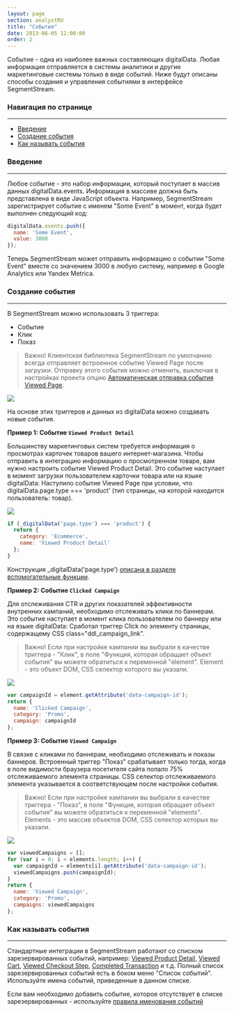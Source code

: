 ```yaml
---
layout: page
section: analystRU
title: "События"
date: 2013-06-05 12:00:00
order: 2
---
```


Событие - одна из наиболее важных составляющих digitalData. Любая информация отправляется в системы аналитики и другие маркетинговые системы только в виде событий. Ниже будут описаны способы создания и управления событиями в интерфейсе SegmentStream.

### Навигация по странице
------
<ul class="page-navigation">
  <li><a href="#0">Введение</a></li>
  <li><a href="#1">Создание события</a></li>
  <li><a href="#4">Как называть события</a></li>
</ul>

### <a name="0"></a>Введение
------
Любое событие - это набор информации, который поступает в массив данных digitalData.events. Информация в массиве должна быть представлена в виде JavaScript объекта.
Например, SegmentStream зарегистрирует событие с именем "Some Event" в момент, когда будет выполнен следующий код:
```javascript
digitalData.events.push({
  name: 'Some Event',
  value: 3000
});
```
Теперь SegmentStream может отправить информацию о событии "Some Event" вместе со значением 3000 в любую систему, например в Google Analytics или Yandex Metrica.

### <a name="1"></a>Создание события
------
В SegmentStream можно использовать 3 триггера:
* Событие
* Клик
* Показ

>Важно! Клиентская библиотека SegmentStream по умолчанию всегда отправляет встроенное событие Viewed Page после загрузки. Отправку этого события можно отменить, выключая в настройках проекта опцию [Автоматическая отправка события Viewed Page](/ru/for-analyst/settings#sendViewedPageEvent).

![](/img/events.1.png)

На основе этих триггеров и данных из digitalData можно создавать новые события.


**Пример 1: Событие `Viewed Product Detail`**

Большинству маркетинговых систем требуется информация о просмотрах карточек товаров вашего интернет-магазина. Чтобы отправить в интеграцию информацию о просмотренном товаре, вам нужно настроить событие Viewed Product Detail. Это событие наступает в момент загрузки пользователем карточки товара или на языке digitalData: Наступило событие Viewed Page при условии, что digitalData.page.type === 'product' (тип страницы, на которой находится пользователь: товар).

![](/img/events.2.png)

```javascript
if (_digitalData('page.type') === 'product') {
  return {
    category: 'Ecommerce',
    name: 'Viewed Product Detail'
  };
}
```
Конструкция _digitalData('page.type') [описана в разделе вспомогательные функции](/ru/for-developer/helpers).


**Пример 2: Событие `Clicked Campaign`**

Для отслеживания CTR и других показателей эффективности внутренних кампаний, необходимо отслеживать клики по баннерам. Это событие наступает в момент клика пользователем по баннеру или на языке digitalData: Сработал триггер Click по элементу страницы, содержащему CSS class="ddl_campaign_link".
>Важно! Если при настройке кампании вы выбрали в качестве триггера - "Клик", в поле "Функция, которая обращает объект события" вы можете обратиться к переменной "element". Element - это объект DOM, CSS селектор которого вы указали.

![](/img/events.3.png)

```javascript
var campaignId = element.getAttribute('data-campaign-id');
return {
  name: 'Clicked Campaign',
  category: 'Promo',
  campaign: campaignId
};
```

**Пример 3: Событие `Viewed Campaign`**

В связке с кликами по баннерам, необходимо отслеживать и показы баннеров. Встроенный триггер "Показ" срабатывает только тогда, когда в поле видимости браузера посетителя сайта попало 75% отслеживаемого элемента страницы. CSS селектор отслеживаемого элемента указывается в соответствующем после настройки события.
>Важно! Если при настройке кампании вы выбрали в качестве триггера - "Показ", в поле "Функция, которая обращает объект события" вы можете обратиться к переменной "elements". Elements - это массив объектов DOM, CSS селектор которых вы указали.

![](/img/events.4.png)

```javascript
var viewedCampaigns = [];
for (var i = 0; i < elements.length; i++) {
  var campaignId = elements[i].getAttribute('data-campaign-id');
  viewedCampaigns.push(campaignId);
}
return {
  name: 'Viewed Campaign',
  category: 'Promo',
  campaigns: viewedCampaigns
};
```

### <a name="4"></a>Как называть события
------
Стандартные интеграции в SegmentStream работают со списком зарезервированных событий, например: [Viewed Product Detail](/ru/events/viewed-product-detail), [Viewed Cart](/ru/events/viewed-cart), [Viewed Checkout Step](/ru/events/viewed-checkout-step), [Completed Transaction](/ru/events/completed-transaction) и т.д.
Полный список зарезервированных событий есть в боком меню "Список событий". Используйте имена событий, приведенные в данном списке.

Если вам необходимо добавить событие, которое отсутствует в списке зарезервированных - используйте [правила именования событий](/ru/for-developer/naming)
